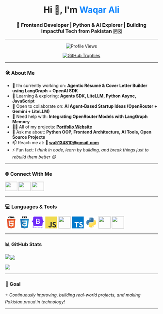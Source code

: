 <h1 align="center">Hi 👋, I'm <span style="color:#0a84ff;">Waqar Ali</span></h1>
<h3 align="center">🚀 Frontend Developer | Python & AI Explorer | Building Impactful Tech from Pakistan 🇵🇰</h3>

---

<p align="center">
  <img src="https://komarev.com/ghpvc/?username=waqar-5&label=Profile%20Views&color=0a84ff&style=for-the-badge" alt="Profile Views" />
</p>

<p align="center">
  <a href="https://github.com/ryo-ma/github-profile-trophy">
    <img src="https://github-profile-trophy.vercel.app/?username=waqar-5&theme=darkhub&margin-w=10&margin-h=10" alt="GitHub Trophies" />
  </a>
</p>

---

### 🛠️ **About Me**

- 🔭 I’m currently working on: **Agentic Résumé & Cover Letter Builder using LangGraph + OpenAI SDK**
- 🌱 Learning & exploring: **Agents SDK, LiteLLM, Python Async, JavaScript**
- 👯 Open to collaborate on: **AI Agent-Based Startup Ideas (OpenRouter + Gemini + LiteLLM)**
- 🤝 Need help with: **Integrating OpenRouter Models with LangGraph Memory**
- 👨‍💻 All of my projects: **[Portfolio Website](https://well-portfolio-of-waqar.netlify.app/#contact)**
- 💬 Ask me about: **Python OOP, Frontend Architecture, AI Tools, Open Source Projects**
- 📫 Reach me at: **📩 [wa5134810@gmail.com](mailto:wa5134810@gmail.com)**
- ⚡ Fun fact: *I think in code, learn by building, and break things just to rebuild them better 😄*

---

### 🌐 **Connect With Me**

<p align="left">
  <a href="https://twitter.com/waqarali1353373" target="_blank"><img src="https://raw.githubusercontent.com/rahuldkjain/github-profile-readme-generator/master/src/images/icons/Social/twitter.svg" height="30" width="40" /></a>
  <a href="https://linkedin.com/in/waqar-ali-997b962b5" target="_blank"><img src="https://raw.githubusercontent.com/rahuldkjain/github-profile-readme-generator/master/src/images/icons/Social/linked-in-alt.svg" height="30" width="40" /></a>
  <a href="https://www.instagram.com/waqarali8959" target="_blank"><img src="https://raw.githubusercontent.com/rahuldkjain/github-profile-readme-generator/master/src/images/icons/Social/instagram.svg" height="30" width="40" /></a>
</p>

---

### 💻 **Languages & Tools**

<p align="left">
  <img src="https://raw.githubusercontent.com/devicons/devicon/master/icons/html5/html5-original-wordmark.svg" width="40" height="40"/>
  <img src="https://raw.githubusercontent.com/devicons/devicon/master/icons/css3/css3-original-wordmark.svg" width="40" height="40"/>
  <img src="https://raw.githubusercontent.com/devicons/devicon/master/icons/bootstrap/bootstrap-plain-wordmark.svg" width="40" height="40"/>
  <img src="https://raw.githubusercontent.com/devicons/devicon/master/icons/javascript/javascript-original.svg" width="40" height="40"/>
  <img src="https://cdn.worldvectorlogo.com/logos/nextjs-2.svg" width="40" height="40"/>
  <img src="https://raw.githubusercontent.com/devicons/devicon/master/icons/typescript/typescript-original.svg" width="40" height="40"/>
  <img src="https://raw.githubusercontent.com/devicons/devicon/master/icons/python/python-original.svg" width="40" height="40"/>
  <img src="https://www.vectorlogo.zone/logos/figma/figma-icon.svg" width="40" height="40"/>
  <img src="https://www.vectorlogo.zone/logos/git-scm/git-scm-icon.svg" width="40" height="40"/>
</p>

---

### 📊 **GitHub Stats**

<p>
  <img align="left" src="https://github-readme-stats.vercel.app/api/top-langs?username=waqar-5&show_icons=true&locale=en&layout=compact" />
</p>

<p>
  <img align="center" src="https://github-readme-stats.vercel.app/api?username=waqar-5&show_icons=true&locale=en" />
</p>

<p>
  <img align="center" src="https://github-readme-streak-stats.herokuapp.com/?user=waqar-5" />
</p>

---

### 🎯 **Goal**
⭐ *Continuously improving, building real-world projects, and making Pakistan proud in technology!*

---

